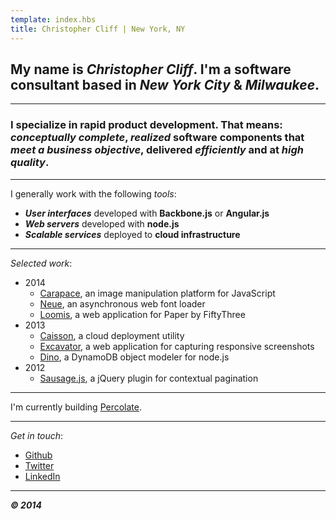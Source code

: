 ```yaml
---
template: index.hbs
title: Christopher Cliff | New York, NY
---
```


## My name is ***Christopher Cliff***. I'm a software consultant based in *New York City* & *Milwaukee*.

---

### I specialize in **rapid product development**. That means: *conceptually complete*, *realized* software components that *meet a business objective*, delivered *efficiently* and at *high quality*.

---

I generally work with the following *tools*:

- ***User interfaces*** developed with **Backbone.js** or **Angular.js**
- ***Web servers*** developed with **node.js**
- ***Scalable services*** deployed to **cloud infrastructure**

---

*Selected work*:

- 2014
    - [Carapace][#], an image manipulation platform for JavaScript
    - [Neue][#], an asynchronous web font loader
    - [Loomis][#], a web application for Paper by FiftyThree
- 2013
    - [Caisson][#], a cloud deployment utility
    - [Excavator][#], a web application for capturing responsive screenshots
    - [Dino][#], a DynamoDB object modeler for node.js
- 2012
    - [Sausage.js][#], a jQuery plugin for contextual pagination

---

I'm currently building [Percolate][percolate].

---

*Get in touch*:

- [Github][github]
- [Twitter][#]
- [LinkedIn][#]

---

***&copy; 2014***

[#]: #
[github]: https://github.com/christophercliff?tab=repositories
[percolate]: http://percolate.com
